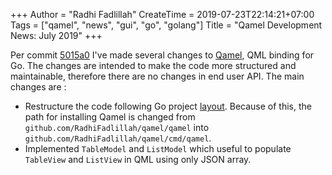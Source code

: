 +++
Author = "Radhi Fadlillah"
CreateTime = 2019-07-23T22:14:21+07:00
Tags = ["qamel", "news", "gui", "go", "golang"]
Title = "Qamel Development News: July 2019"
+++

Per commit [5015a0](https://github.com/RadhiFadlillah/qamel/tree/5015a0b8c3fc1ab2dd824e2a001eb8ea56060223) I've made several changes to [Qamel](https://github.com/RadhiFadlillah/qamel), QML binding for Go. The changes are intended to make the code more structured and maintainable, therefore there are no changes in end user API. The main changes are :

- Restructure the code following Go project [layout](https://github.com/golang-standards/project-layout). Because of this, the path for installing Qamel is changed from `github.com/RadhiFadlillah/qamel/qamel` into `github.com/RadhiFadlillah/qamel/cmd/qamel`.
- Implemented `TableModel` and `ListModel` which useful to populate `TableView` and `ListView` in QML using only JSON array.

